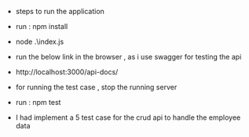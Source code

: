 * steps to run the application

* run : npm install
* node .\index.js 
* run the below link in the browser , as i use swagger for testing the api
* http://localhost:3000/api-docs/

* for running the test case , stop the running server
* run : npm test
* I had implement a 5 test case for the crud api to handle the employee data
